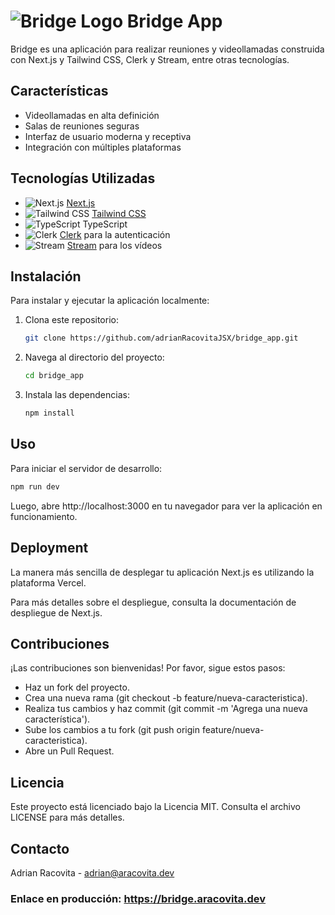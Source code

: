 # ![Bridge Logo](https://bridge.aracovita.dev/icons/logo.svg) Bridge App

Bridge es una aplicación para realizar reuniones y videollamadas construida con Next.js y Tailwind CSS, Clerk y Stream, entre otras tecnologías.

## Características

- Videollamadas en alta definición
- Salas de reuniones seguras
- Interfaz de usuario moderna y receptiva
- Integración con múltiples plataformas

## Tecnologías Utilizadas

- ![Next.js](https://nextjs.org/static/favicon/favicon-32x32.png) [Next.js](https://nextjs.org/)
- ![Tailwind CSS](https://tailwindcss.com/favicons/favicon.ico?v=3) [Tailwind CSS](https://tailwindcss.com/)
- ![TypeScript](https://www.typescriptlang.org/favicon-32x32.png) TypeScript
- ![Clerk](https://clerk.com/v2/favicon.ico) [Clerk](https://clerk.dev/) para la autenticación
- ![Stream](https://getstream.io/images/icons/favicon-32x32.png) [Stream](https://getstream.io/) para los vídeos

## Instalación

Para instalar y ejecutar la aplicación localmente:

1. Clona este repositorio:
    ```bash
    git clone https://github.com/adrianRacovitaJSX/bridge_app.git
    ```
2. Navega al directorio del proyecto:
    ```bash
    cd bridge_app
    ```
3. Instala las dependencias:
    ```bash
    npm install
    ```

## Uso

Para iniciar el servidor de desarrollo:

```bash
npm run dev
```

Luego, abre http://localhost:3000 en tu navegador para ver la aplicación en funcionamiento.

## Deployment
La manera más sencilla de desplegar tu aplicación Next.js es utilizando la plataforma Vercel.

Para más detalles sobre el despliegue, consulta la documentación de despliegue de Next.js.

## Contribuciones
¡Las contribuciones son bienvenidas! Por favor, sigue estos pasos:

- Haz un fork del proyecto.
- Crea una nueva rama (git checkout -b feature/nueva-caracteristica).
- Realiza tus cambios y haz commit (git commit -m 'Agrega una nueva característica').
- Sube los cambios a tu fork (git push origin feature/nueva-caracteristica).
- Abre un Pull Request.

## Licencia
Este proyecto está licenciado bajo la Licencia MIT. Consulta el archivo LICENSE para más detalles.

## Contacto
Adrian Racovita - adrian@aracovita.dev

### Enlace en producción: https://bridge.aracovita.dev
